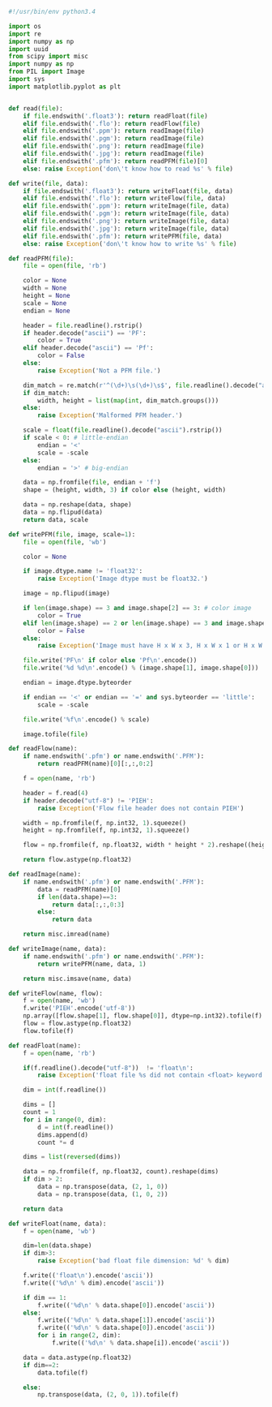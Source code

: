 ﻿```python
#!/usr/bin/env python3.4

import os
import re
import numpy as np
import uuid
from scipy import misc
import numpy as np
from PIL import Image
import sys
import matplotlib.pyplot as plt 


def read(file):
    if file.endswith('.float3'): return readFloat(file)
    elif file.endswith('.flo'): return readFlow(file)
    elif file.endswith('.ppm'): return readImage(file)
    elif file.endswith('.pgm'): return readImage(file)
    elif file.endswith('.png'): return readImage(file)
    elif file.endswith('.jpg'): return readImage(file)
    elif file.endswith('.pfm'): return readPFM(file)[0]
    else: raise Exception('don\'t know how to read %s' % file)

def write(file, data):
    if file.endswith('.float3'): return writeFloat(file, data)
    elif file.endswith('.flo'): return writeFlow(file, data)
    elif file.endswith('.ppm'): return writeImage(file, data)
    elif file.endswith('.pgm'): return writeImage(file, data)
    elif file.endswith('.png'): return writeImage(file, data)
    elif file.endswith('.jpg'): return writeImage(file, data)
    elif file.endswith('.pfm'): return writePFM(file, data)
    else: raise Exception('don\'t know how to write %s' % file)

def readPFM(file):
    file = open(file, 'rb')

    color = None
    width = None
    height = None
    scale = None
    endian = None

    header = file.readline().rstrip()
    if header.decode("ascii") == 'PF':
        color = True
    elif header.decode("ascii") == 'Pf':
        color = False
    else:
        raise Exception('Not a PFM file.')

    dim_match = re.match(r'^(\d+)\s(\d+)\s$', file.readline().decode("ascii"))
    if dim_match:
        width, height = list(map(int, dim_match.groups()))
    else:
        raise Exception('Malformed PFM header.')

    scale = float(file.readline().decode("ascii").rstrip())
    if scale < 0: # little-endian
        endian = '<'
        scale = -scale
    else:
        endian = '>' # big-endian

    data = np.fromfile(file, endian + 'f')
    shape = (height, width, 3) if color else (height, width)

    data = np.reshape(data, shape)
    data = np.flipud(data)
    return data, scale

def writePFM(file, image, scale=1):
    file = open(file, 'wb')

    color = None

    if image.dtype.name != 'float32':
        raise Exception('Image dtype must be float32.')

    image = np.flipud(image)

    if len(image.shape) == 3 and image.shape[2] == 3: # color image
        color = True
    elif len(image.shape) == 2 or len(image.shape) == 3 and image.shape[2] == 1: # greyscale
        color = False
    else:
        raise Exception('Image must have H x W x 3, H x W x 1 or H x W dimensions.')

    file.write('PF\n' if color else 'Pf\n'.encode())
    file.write('%d %d\n'.encode() % (image.shape[1], image.shape[0]))

    endian = image.dtype.byteorder

    if endian == '<' or endian == '=' and sys.byteorder == 'little':
        scale = -scale

    file.write('%f\n'.encode() % scale)

    image.tofile(file)

def readFlow(name):
    if name.endswith('.pfm') or name.endswith('.PFM'):
        return readPFM(name)[0][:,:,0:2]

    f = open(name, 'rb')

    header = f.read(4)
    if header.decode("utf-8") != 'PIEH':
        raise Exception('Flow file header does not contain PIEH')

    width = np.fromfile(f, np.int32, 1).squeeze()
    height = np.fromfile(f, np.int32, 1).squeeze()

    flow = np.fromfile(f, np.float32, width * height * 2).reshape((height, width, 2))

    return flow.astype(np.float32)

def readImage(name):
    if name.endswith('.pfm') or name.endswith('.PFM'):
        data = readPFM(name)[0]
        if len(data.shape)==3:
            return data[:,:,0:3]
        else:
            return data

    return misc.imread(name)

def writeImage(name, data):
    if name.endswith('.pfm') or name.endswith('.PFM'):
        return writePFM(name, data, 1)

    return misc.imsave(name, data)

def writeFlow(name, flow):
    f = open(name, 'wb')
    f.write('PIEH'.encode('utf-8'))
    np.array([flow.shape[1], flow.shape[0]], dtype=np.int32).tofile(f)
    flow = flow.astype(np.float32)
    flow.tofile(f)

def readFloat(name):
    f = open(name, 'rb')

    if(f.readline().decode("utf-8"))  != 'float\n':
        raise Exception('float file %s did not contain <float> keyword' % name)

    dim = int(f.readline())

    dims = []
    count = 1
    for i in range(0, dim):
        d = int(f.readline())
        dims.append(d)
        count *= d

    dims = list(reversed(dims))

    data = np.fromfile(f, np.float32, count).reshape(dims)
    if dim > 2:
        data = np.transpose(data, (2, 1, 0))
        data = np.transpose(data, (1, 0, 2))

    return data

def writeFloat(name, data):
    f = open(name, 'wb')

    dim=len(data.shape)
    if dim>3:
        raise Exception('bad float file dimension: %d' % dim)

    f.write(('float\n').encode('ascii'))
    f.write(('%d\n' % dim).encode('ascii'))

    if dim == 1:
        f.write(('%d\n' % data.shape[0]).encode('ascii'))
    else:
        f.write(('%d\n' % data.shape[1]).encode('ascii'))
        f.write(('%d\n' % data.shape[0]).encode('ascii'))
        for i in range(2, dim):
            f.write(('%d\n' % data.shape[i]).encode('ascii'))

    data = data.astype(np.float32)
    if dim==2:
        data.tofile(f)

    else:
        np.transpose(data, (2, 0, 1)).tofile(f)
```        

